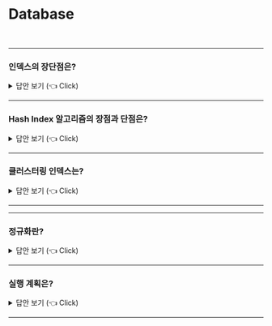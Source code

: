 # Database
<br>

-----------------------
### 인덱스의 장단점은?

<details>
   <summary> 답안 보기 (👈 Click)</summary>
<br />

-----------------------
+ 장점
    - 인덱스는 일종의 색인으로서, 매우 빠른 검색을 가능하게 한다는 점이 장점입니다. 

+ 단점
    - 인덱스는 데이터를 업데이트하거나 삭제할 때, 매번 정렬을 해줘야 하므로,
      업데이트 및 삭제의 성능은 떨어질 수 있다는 단점이 있습니다. 

</details>

-----------------------
### Hash Index 알고리즘의 장점과 단점은?

<details>
   <summary> 답안 보기 (👈 Click)</summary>
<br />

-----------------------
+ 장점
    - Hash Index 알고리즘은 해시 값을 인덱싱하므로, 매우 빠른 검색을 지원합니다.  
+ 단점
    - 값을 변형하여 저장하므로, 전방(Prefix) 검색과 같은 것에 사용이 불가능합니다.
</details>

-----------------------

### 클러스터링 인덱스는?

<details>
   <summary> 답안 보기 (👈 Click)</summary> (작성중)
<br />

-----------------------
+ 
</details>

-----------------------

-----------------------
### 정규화란?

<details>
   <summary> 답안 보기 (👈 Click)</summary>
<br />

-----------------------
+ 
</details>

-----------------------

### 실행 계획은?

<details>
   <summary> 답안 보기 (👈 Click)</summary> (작성중)
<br />

-----------------------
+ 
</details>

-----------------------
